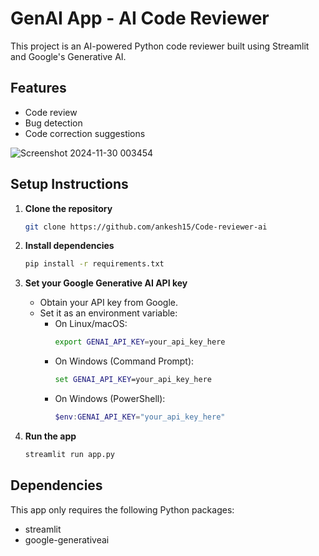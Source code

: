 # GenAI App - AI Code Reviewer

This project is an AI-powered Python code reviewer built using Streamlit and Google's Generative AI.

## Features
- Code review
- Bug detection
- Code correction suggestions

![Screenshot 2024-11-30 003454](https://github.com/user-attachments/assets/3317706e-a466-4b4e-8ad3-9cb5188bbe94)

## Setup Instructions

1. **Clone the repository**
   ```bash
   git clone https://github.com/ankesh15/Code-reviewer-ai
   ```

2. **Install dependencies**
   ```bash
   pip install -r requirements.txt
   ```

3. **Set your Google Generative AI API key**
   - Obtain your API key from Google.
   - Set it as an environment variable:
     - On Linux/macOS:
       ```bash
       export GENAI_API_KEY=your_api_key_here
       ```
     - On Windows (Command Prompt):
       ```cmd
       set GENAI_API_KEY=your_api_key_here
       ```
     - On Windows (PowerShell):
       ```powershell
       $env:GENAI_API_KEY="your_api_key_here"
       ```

4. **Run the app**
   ```bash
   streamlit run app.py
   ```

## Dependencies

This app only requires the following Python packages:
- streamlit
- google-generativeai


